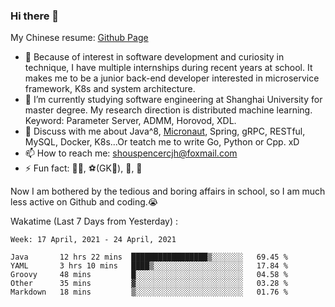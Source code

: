 ### Hi there 👋

My Chinese resume: [Github Page](https://spencercjh.github.io/resume/)

- 🔭 Because of interest in software development and curiosity in technique, I have multiple internships during recent years at school. It makes me to be a junior back-end developer interested in microservice framework, K8s and system architecture.
- 🌱 I’m currently studying software engineering at Shanghai University for master degree. My research direction is distributed machine learning. Keyword: Parameter Server, ADMM, Horovod, XDL.
- 💬 Discuss with me about Java^8, [Micronaut](http://micronaut.io/), Spring, gRPC, RESTful, MySQL, Docker, K8s...Or teatch me to write Go, Python or Cpp. xD
- 📫 How to reach me: shouspencercjh@foxmail.com
- ⚡ Fun fact: 🚴‍♂️, ⚽(GK🥅), 🏓, 🏸

Now I am bothered by the tedious and boring affairs in school, so I am much less active on Github and coding.😭

Wakatime (Last 7 Days from Yesterday) :

<!--START_SECTION:waka-->
```text
Week: 17 April, 2021 - 24 April, 2021

Java       12 hrs 22 mins  █████████████████▒░░░░░░░   69.45 % 
YAML       3 hrs 10 mins   ████▒░░░░░░░░░░░░░░░░░░░░   17.84 % 
Groovy     48 mins         █░░░░░░░░░░░░░░░░░░░░░░░░   04.58 % 
Other      35 mins         ▓░░░░░░░░░░░░░░░░░░░░░░░░   03.28 % 
Markdown   18 mins         ▒░░░░░░░░░░░░░░░░░░░░░░░░   01.76 % 
```
<!--END_SECTION:waka-->
